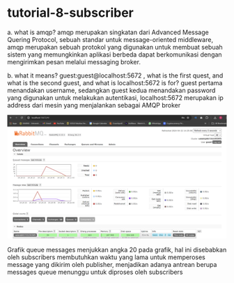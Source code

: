 # tutorial-8-subscriber

a. what is amqp?
amqp merupakan singkatan dari Advanced Message Quering Protocol, sebuah standar untuk message-oriented middleware, amqp merupakan sebuah protokol yang digunakan untuk membuat sebuah sistem yang memungkinkan aplikasi berbeda dapat berkomunikasi dengan mengirimkan pesan melalui messaging broker.

b. what it means? guest:guest@localhost:5672 , what is the first quest, and what is
the second guest, and what is localhost:5672 is for?
guest pertama menandakan username, sedangkan guest kedua menandakan password yang digunakan untuk melakukan autentikasi, localhost:5672 merupakan ip address dari mesin yang menjalankan sebagai AMQP broker

![QueueRabbitMQ](img/Screenshot%202024-04-22%20142515.png)

Grafik queue messages menjukkan angka 20 pada grafik, hal ini disebabkan oleh subscribers membutuhkan waktu yang lama untuk memperoses message yang dikirim oleh publisher, menjadikan adanya antrean berupa messages queue menunggu untuk diproses oleh subscribers